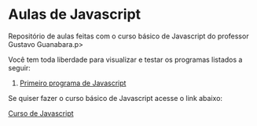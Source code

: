 # Aulas de Javascript

<p>Repositório de aulas feitas com o curso básico de Javascript do professor Gustavo Guanabara.p>
<p>Você tem toda liberdade para visualizar e testar os programas listados a seguir:</p>

1. [Primeiro programa de Javascript](https://lucasluz001.github.io/javascript/aula04/ex001.html)

<p>Se quiser fazer o curso básico de Javascript acesse o link abaixo:</p>

[Curso de Javascript](https://www.youtube.com/watch?v=1-w1RfGIov4&list=PLHz_AreHm4dlsK3Nr9GVvXCbpQyHQl1o1)
